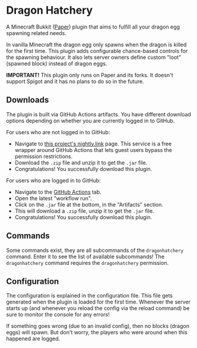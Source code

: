 # Dragon Hatchery

A Minecraft Bukkit ([Paper](https://github.com/PaperMC/Paper)) plugin that aims to fulfill
all your dragon egg spawning related needs.

In vanilla Minecraft the dragon egg only spawns when the dragon is killed for the first
time. This plugin adds configurable chance-based controls for the spawning behaviour. It
also lets server owners define custom "loot" (spawned block) instead of dragon eggs.

**IMPORTANT!** This plugin only runs on Paper and its forks. It doesn't support Spigot and
it has no plans to do so in the future.

## Downloads

The plugin is built via GitHub Actions artifacts. You have different download options
depending on whether you are currently logged in to GitHub.

For users who are not logged in to GitHub:

- Navigate to
  [this project's nightly.link](https://nightly.link/Trigary/DragonHatchery/workflows/build/master)
  page. This service is a free wrapper around GitHub Actions that lets guest users bypass
  the permission restrictions.
- Download the `.zip` file and unzip it to get the `.jar` file.
- Congratulations! You successfully download this plugin.

For users who are logged in to GitHub:

- Navigate to the [GitHub Actions](https://github.com/Trigary/DragonHatchery/actions) tab.
- Open the latest "workflow run".
- Click on the `.jar` file at the bottom, in the "Artifacts" section.
- This will download a `.zip` file, unzip it to get the `.jar` file.
- Congratulations! You successfully download this plugin.

## Commands

Some commands exist, they are all subcommands of the `dragonhatchery` command. Enter it to
see the list of available subcommands! The `dragonhatchery` command requires
the `dragonhatchery` permission.

## Configuration

The configuration is explained in the configuration file. This file gets generated when
the plugin is loaded for the first time. Whenever the server starts up (and whenever you
reload the config via the reload command) be sure to monitor the console for any errors!

If something goes wrong (due to an invalid config), then no blocks (dragon eggs) will
spawn. But don't worry, the players who were around when this happened are logged.
